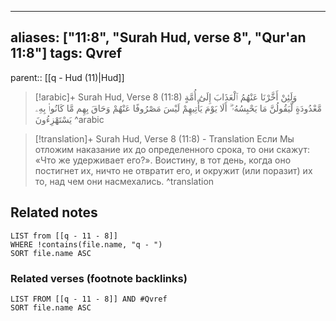 
---
aliases: ["11:8", "Surah Hud, verse 8", "Qur'an 11:8"]
tags: Qvref
---

parent:: [[q - Hud (11)|Hud]]

> [!arabic]+ Surah Hud, Verse 8 (11:8)
> <span class="quran-arabic">وَلَئِنْ أَخَّرْنَا عَنْهُمُ ٱلْعَذَابَ إِلَىٰٓ أُمَّةٍ مَّعْدُودَةٍ لَّيَقُولُنَّ مَا يَحْبِسُهُۥٓ ۗ أَلَا يَوْمَ يَأْتِيهِمْ لَيْسَ مَصْرُوفًا عَنْهُمْ وَحَاقَ بِهِم مَّا كَانُوا۟ بِهِۦ يَسْتَهْزِءُونَ</span>
^arabic

> [!translation]+ Surah Hud, Verse 8 (11:8) - Translation
> Если Мы отложим наказание их до определенного срока, то они скажут: «Что же удерживает его?». Воистину, в тот день, когда оно постигнет их, ничто не отвратит его, и окружит (или поразит) их то, над чем они насмехались.
^translation



## Related notes
```dataview
LIST from [[q - 11 - 8]]
WHERE !contains(file.name, "q - ")
SORT file.name ASC
```

### Related verses (footnote backlinks)
```dataview
LIST FROM [[q - 11 - 8]] AND #Qvref
SORT file.name ASC
```

